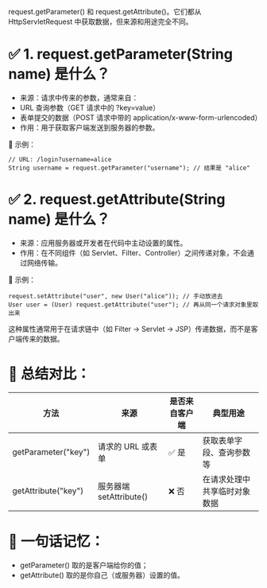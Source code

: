 request.getParameter() 和 request.getAttribute()。它们都从 HttpServletRequest 中获取数据，但来源和用途完全不同。

# ✅ 1. request.getParameter(String name) 是什么？
* 来源：请求中传来的参数，通常来自：
* URL 查询参数（GET 请求中的 ?key=value）
* 表单提交的数据（POST 请求中带的 application/x-www-form-urlencoded）
* 作用：用于获取客户端发送到服务器的参数。

🌰 示例：
```
// URL: /login?username=alice
String username = request.getParameter("username"); // 结果是 "alice"
```
# ✅ 2. request.getAttribute(String name) 是什么？
* 来源：应用服务器或开发者在代码中主动设置的属性。
* 作用：在不同组件（如 Servlet、Filter、Controller）之间传递对象，不会通过网络传输。

🌰 示例：
```
request.setAttribute("user", new User("alice")); // 手动放进去
User user = (User) request.getAttribute("user"); // 再从同一个请求对象里取出来
```
这种属性通常用于在请求链中（如 Filter → Servlet → JSP）传递数据，而不是客户端传来的数据。

# 📌 总结对比：
|方法|来源|是否来自客户端|典型用途|
|----|---|---|----|
|getParameter("key")|请求的 URL 或表单|✅ 是|获取表单字段、查询参数等|
|getAttribute("key")|服务器端 setAttribute()|❌ 否|在请求处理中共享临时对象数据|

# 🧠 一句话记忆：
* getParameter() 取的是客户端给你的值；
* getAttribute() 取的是你自己（或服务器）设置的值。
